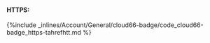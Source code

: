 <!-- post: -->

#### HTTPS:



{%include _inlines/Account/General/cloud66-badge/code_cloud66-badge_https-tahrefhtt.md %}



